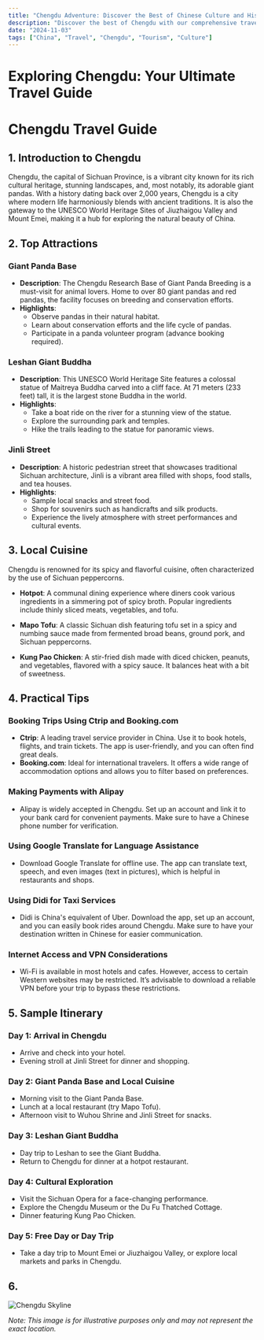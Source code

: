 ```yaml
---
title: "Chengdu Adventure: Discover the Best of Chinese Culture and History"
description: "Discover the best of Chengdu with our comprehensive travel guide. Explore top attractions, savor local cuisine, and get insider tips for an unforgettable Chinese adventure."
date: "2024-11-03"
tags: ["China", "Travel", "Chengdu", "Tourism", "Culture"]
---
```


# Exploring Chengdu: Your Ultimate Travel Guide

# Chengdu Travel Guide

## 1. Introduction to Chengdu
Chengdu, the capital of Sichuan Province, is a vibrant city known for its rich cultural heritage, stunning landscapes, and, most notably, its adorable giant pandas. With a history dating back over 2,000 years, Chengdu is a city where modern life harmoniously blends with ancient traditions. It is also the gateway to the UNESCO World Heritage Sites of Jiuzhaigou Valley and Mount Emei, making it a hub for exploring the natural beauty of China.

## 2. Top Attractions

### Giant Panda Base
- **Description**: The Chengdu Research Base of Giant Panda Breeding is a must-visit for animal lovers. Home to over 80 giant pandas and red pandas, the facility focuses on breeding and conservation efforts.
- **Highlights**:
  - Observe pandas in their natural habitat.
  - Learn about conservation efforts and the life cycle of pandas.
  - Participate in a panda volunteer program (advance booking required).

### Leshan Giant Buddha
- **Description**: This UNESCO World Heritage Site features a colossal statue of Maitreya Buddha carved into a cliff face. At 71 meters (233 feet) tall, it is the largest stone Buddha in the world.
- **Highlights**:
  - Take a boat ride on the river for a stunning view of the statue.
  - Explore the surrounding park and temples.
  - Hike the trails leading to the statue for panoramic views.

### Jinli Street
- **Description**: A historic pedestrian street that showcases traditional Sichuan architecture, Jinli is a vibrant area filled with shops, food stalls, and tea houses.
- **Highlights**:
  - Sample local snacks and street food.
  - Shop for souvenirs such as handicrafts and silk products.
  - Experience the lively atmosphere with street performances and cultural events.

## 3. Local Cuisine
Chengdu is renowned for its spicy and flavorful cuisine, often characterized by the use of Sichuan peppercorns.

- **Hotpot**: A communal dining experience where diners cook various ingredients in a simmering pot of spicy broth. Popular ingredients include thinly sliced meats, vegetables, and tofu.
  
- **Mapo Tofu**: A classic Sichuan dish featuring tofu set in a spicy and numbing sauce made from fermented broad beans, ground pork, and Sichuan peppercorns.
  
- **Kung Pao Chicken**: A stir-fried dish made with diced chicken, peanuts, and vegetables, flavored with a spicy sauce. It balances heat with a bit of sweetness.

## 4. Practical Tips

### Booking Trips Using Ctrip and Booking.com
- **Ctrip**: A leading travel service provider in China. Use it to book hotels, flights, and train tickets. The app is user-friendly, and you can often find great deals.
- **Booking.com**: Ideal for international travelers. It offers a wide range of accommodation options and allows you to filter based on preferences.

### Making Payments with Alipay
- Alipay is widely accepted in Chengdu. Set up an account and link it to your bank card for convenient payments. Make sure to have a Chinese phone number for verification.

### Using Google Translate for Language Assistance
- Download Google Translate for offline use. The app can translate text, speech, and even images (text in pictures), which is helpful in restaurants and shops.

### Using Didi for Taxi Services
- Didi is China's equivalent of Uber. Download the app, set up an account, and you can easily book rides around Chengdu. Make sure to have your destination written in Chinese for easier communication.

### Internet Access and VPN Considerations
- Wi-Fi is available in most hotels and cafes. However, access to certain Western websites may be restricted. It’s advisable to download a reliable VPN before your trip to bypass these restrictions.

## 5. Sample Itinerary

### Day 1: Arrival in Chengdu
- Arrive and check into your hotel.
- Evening stroll at Jinli Street for dinner and shopping.

### Day 2: Giant Panda Base and Local Cuisine
- Morning visit to the Giant Panda Base.
- Lunch at a local restaurant (try Mapo Tofu).
- Afternoon visit to Wuhou Shrine and Jinli Street for snacks.
  
### Day 3: Leshan Giant Buddha
- Day trip to Leshan to see the Giant Buddha.
- Return to Chengdu for dinner at a hotpot restaurant.

### Day 4: Cultural Exploration
- Visit the Sichuan Opera for a face-changing performance.
- Explore the Chengdu Museum or the Du Fu Thatched Cottage.
- Dinner featuring Kung Pao Chicken.

### Day 5: Free Day or Day Trip
- Take a day trip to Mount Emei or Jiuzhaigou Valley, or explore local markets and parks in Chengdu.

## 6.

<img src="https://source.unsplash.com/1600x900/?Chengdu,cityscape" alt="Chengdu Skyline" loading="lazy">

*Note: This image is for illustrative purposes only and may not represent the exact location.*

